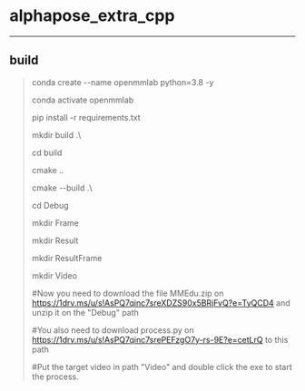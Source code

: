 # alphapose_extra_cpp

<hr>

## build

> conda create --name openmmlab python=3.8 -y
> 
> conda activate openmmlab
> 
> pip install -r requirements.txt
> 
> mkdir build .\
> 
> cd build
> 
> cmake ..
> 
> cmake --build .\
> 
> cd Debug 
> 
> mkdir Frame
> 
> mkdir Result
> 
> mkdir ResultFrame
> 
> mkdir Video
> 
> #Now you need to download the file MMEdu.zip on https://1drv.ms/u/s!AsPQ7qinc7sreXDZS90x5BRjFvQ?e=TyQCD4 and unzip it on the "Debug" path
> 
> #You also need to download process.py on https://1drv.ms/u/s!AsPQ7qinc7srePEFzgO7y-rs-9E?e=cetLrQ to this path
> 
> #Put the target video in path "Video" and double click the exe to start the process.
